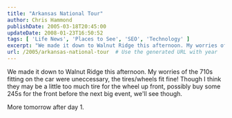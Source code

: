 ```yaml
---
title: "Arkansas National Tour"
author: Chris Hammond
publishDate: 2005-03-18T20:45:00
updateDate: 2008-01-23T16:50:52
tags: [ 'Life News', 'Places to See', 'SEO', 'Technology' ]
excerpt: "We made it down to Walnut Ridge this afternoon. My worries of the 710s fitting on the car were uneccessary, the tires/wheels fit fine! Though I think they may be a little too much tire for the wheel up front, possibly buy some 245s for the front before the next big event, we'll see though. More tomorrow after day..."
url: /2005/arkansas-national-tour  # Use the generated URL with year
---
```

<P>We made it down to Walnut Ridge this afternoon. My worries of the 710s fitting on the car were uneccessary, the tires/wheels fit fine! Though I think they may be a little too much tire for the wheel up front, possibly buy some 245s for the front before the next big event, we'll see though.</P> <P>More tomorrow after day 1.</P>
